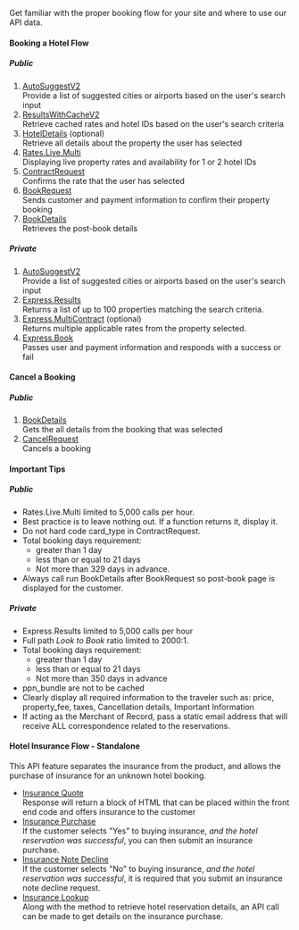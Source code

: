 Get familiar with the proper booking flow for your site and where to use our API data.

#### Booking a Hotel Flow

##### Public 

1. [AutoSuggestV2](/documentation/hotel/legacy#/paths/~1getAutoSuggestV2/get)  
Provide a list of suggested cities or airports based on the user's search input
2. [ResultsWithCacheV2](/documentation/hotel/legacy)  
Retrieve cached rates and hotel IDs based on the user's search criteria
3. [HotelDetails](/documentation/hotel/legacy#/paths/~1getHotelDetails/get) (optional)  
Retrieve all details about the property the user has selected
4. [Rates.Live.Multi](/documentation/hotel/legacy#/paths/~1getRates.Live.Multi/get)  
Displaying live property rates and availability for 1 or 2 hotel IDs
5. [ContractRequest](/documentation/hotel/legacy#/paths/~1getContractRequest/get)  
Confirms the rate that the user has selected
6. [BookRequest](/documentation/hotel/legacy#/paths/~1getBookRequest/post)  
Sends customer and payment information to confirm their property booking
7. [BookDetails](/documentation/hotel/legacy#/paths/~1getBookDetailsRequest/get)  
Retrieves the post-book details

##### Private

1. [AutoSuggestV2](/documentation/hotel/legacy#/paths/~1getExpress.Results/get)  
Provide a list of suggested cities or airports based on the user's search input
2. [Express.Results](/documentation/hotel#/paths/~1getExpress.Results/get)  
Returns a list of up to 100 properties matching the search criteria.
3. [Express.MultiContract](/documentation/hotel#/paths/~1getExpress.MultiContract/get) (optional)  
Returns multiple applicable rates from the property selected.
4. [Express.Book](/documentation/hotel#/paths/~1getExpress.Book/post)  
Passes user and payment information and responds with a success or fail

#### Cancel a Booking

##### Public

1. [BookDetails](/documentation/hotel#/paths/~1getExpress.LookUp/post)  
Gets the all details from the booking that was selected
2. [CancelRequest](/documentation/hotel#/paths/~1getExpress.Cancel/get)  
Cancels a booking

#### Important Tips

##### Public

- Rates.Live.Multi limited to 5,000 calls per hour.
- Best practice is to leave nothing out. If a function returns it, display it.
- Do not hard code card_type in ContractRequest.
- Total booking days requirement:
    - greater than 1 day
    - less than or equal to 21 days
    - Not more than 329 days in advance.
- Always call run BookDetails after BookRequest so post-book page is displayed for the customer.

##### Private

- Express.Results limited to 5,000 calls per hour
- Full path *Look to Book* ratio limited to 2000:1.
- Total booking days requirement: 
    - greater than 1 day
    - less than or equal to 21 days 
    - Not more than 350 days in advance
- ppn_bundle are not to be cached 
- Clearly display all required information to the traveler such as: price, property_fee, taxes, Cancellation details, Important Information
- If acting as the Merchant of Record, pass a static email address that will receive ALL correspondence related to the reservations.

#### Hotel Insurance Flow - Standalone

This API feature separates the insurance from the product, and allows the purchase of insurance for an unknown hotel booking.

- [Insurance Quote](/documentation/hotel/legacy)  
Response will return a block of HTML that can be placed within the front end code and offers insurance to the customer
- [Insurance Purchase](/documentation/hotel/legacy)  
If the customer selects "Yes" to buying insurance, *and the hotel reservation was successful*, you can then submit an insurance purchase.
- [Insurance Note Decline](/documentation/hotel/legacy)  
If the customer selects "No" to buying insurance, *and the hotel reservation was successful*, it is required that you submit an insurance note decline request.
- [Insurance Lookup](/documentation/hotel/legacy)  
Along with the method to retrieve hotel reservation details, an API call can be made to get details on the insurance purchase.




